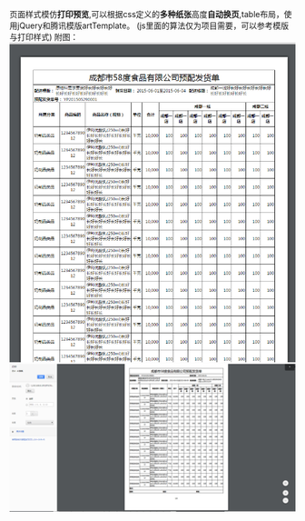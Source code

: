 页面样式模仿<b>打印预览</b>,可以根据css定义的<b>多种纸张</b>高度<b>自动换页</b>,table布局，使用jQuery和腾讯模版artTemplate。
(js里面的算法仅为项目需要，可以参考模版与打印样式)
附图：
<img src="print-view1.png">
<img src="print-view2.png">

